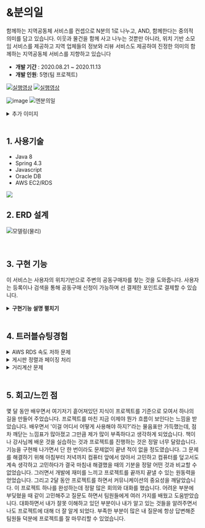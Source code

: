 # &amp;분의일

함께하는 지역공동체 서비스를 컨셉으로 N분의 1로 나누고, AND, 함께한다는 중의적 의미를 담고 있습니다.
이웃과 물건을 함께 사고 나누는 것뿐만 아니라,  위치 기반 소모임 서비스를 제공하고
지역 업체들의 정보와 리뷰 서비스도 제공하여 진정한 의미의 함께하는 지역공동체 서비스를 지향하고 있습니다

* <b>개발 기간</b> : 2020.08.21 ~ 2020.11.13
* <b>개발 인원</b>:  5명(팀 프로젝트)

[![실행영상](https://img.youtube.com/vi/klkt6y9kJEQ/0.jpg)](https://youtu.be/klkt6y9kJEQ?t=0s)
[![실행영상](https://img.youtube.com/vi/uWVY3T9QccM/0.jpg)](https://youtu.be/uWVY3T9QccM?t=0s)

![image](https://user-images.githubusercontent.com/66711644/118234964-092b6180-b4cf-11eb-93c6-c300af4633bc.png)
 ![엔분의일](https://user-images.githubusercontent.com/66711644/118235276-8060f580-b4cf-11eb-877d-fda527a5bd83.png)
<details>
    <summary>추가 이미지</summary>
    <div markdown="1">

 ![다국어처리](https://user-images.githubusercontent.com/66711644/118235160-57d8fb80-b4cf-11eb-8719-3e6e3dd83cdd.png)
 ![소모임](https://user-images.githubusercontent.com/66711644/118235374-a2f30e80-b4cf-11eb-8dc7-4050286270b0.png)
 ![업체정보](https://user-images.githubusercontent.com/66711644/118235543-e0579c00-b4cf-11eb-8987-6987f3ff72c3.png)
 ![마이페이지](https://user-images.githubusercontent.com/66711644/118235688-1137d100-b4d0-11eb-88d8-e75d68fbf426.png)

    </div>
</details>

<br>

## 1. 사용기술

* Java 8 
* Spring 4.3
* Javascript 
* Oracle DB 
* AWS EC2/RDS

<img src="https://stothey0804.github.io/assets/images/project/stack.png">

<br>

## 2. ERD 설계

![모델링(물리)](https://user-images.githubusercontent.com/66711644/119925871-3721a300-bfb1-11eb-8fc3-ddf1bc92e539.png)

<br>

## 3. 구현 기능

이 서비스는 사용자의 위치기반으로 주변의 공동구매자를 찾는 것을 도와줍니다.
사용자는 등록이나 검색을 통해  공동구매 신청이 가능하며 선 결제한 포인트로 결제할 수 있습니다.

<details>
    <summary><b>구현기능 설명 펼치기</b></summary>
    <div markdown="1">
         
### 3-1. 전체흐름
![프로세스](https://user-images.githubusercontent.com/66711644/112427276-aa722300-8d7c-11eb-8db0-91b215979ee8.png)
       

 ###  3-2. spring scheduler

* 일정주기마다 상태를 확인하여 변경/지급을 진행합니다. :pushpin: [코드 확인](https://github.com/SOJUNG16/andOne/blob/9d489960897f0bb570b439e1a5967a51c88f5776/src/main/java/project/and/p001/controller/AndP001_d001ControllerImpl.java#L300)

### 3-3. 게시판 CRUD

* 게시판 글쓰기/수정/삭제 를 구현했습니다. :pushpin: [코드 확인](https://github.com/SOJUNG16/andOne/blob/9d489960897f0bb570b439e1a5967a51c88f5776/src/main/java/project/and/p002/controller/AndP002_d001ControllerImpl.java#L34) 
* 상세조회를 구현했습니다. :pushpin: [코드 확인](https://github.com/SOJUNG16/andOne/blob/9d489960897f0bb570b439e1a5967a51c88f5776/src/main/java/project/and/p001/controller/AndP001_d001ControllerImpl.java#L231)

### 3-4. 포인트 충전

* 간편 결제(카카오페이) API를 이용해 포인트를 충전 후 결제를 진행합니다. :pushpin: [코드 확인](https://github.com/stothey0804/andOne/blob/abf1db045fd26d6c2502e5fea8e3ccb1ea915d67/src/main/java/project/point/p001/controller/PointP001_d003ControllerImpl.java#L33)

### 3-5. 회원가입/로그인

* Ajax를 이용해 중복체크(회원가입), ID와 PW(로그인)를 확인합니다. :pushpin: 
     [코드 확인](https://github.com/SOJUNG16/andOne/blob/407661f28a4385098279a7bd281bd7e185bd5313/src/main/webapp/WEB-INF/views/shop/p001_d001_inserBmember.jsp#L20) 
     [코드 확인](https://github.com/SOJUNG16/andOne/blob/9d489960897f0bb570b439e1a5967a51c88f5776/src/main/java/project/shop/p001/controller/ShopP001_d002ControllerImpl.java#L36)


</div></details>

<br>

## 4. 트러블슈팅경험

<details>
    <summary>AWS RDS 속도 저하 문제</summary>
    <div markdown="1">

* 기존 리전(Regions)에 있던 RDS 데이터베이스 스냅샷을 복사해 리전을 서울로 변경함. 

    </div>
</details>

<details>
    <summary>게시판 정렬과 페이징 처리</summary>
    <div markdown="1">

* 메인과 검색결과에서 게시물을 최신순/마감순 정렬로 볼 수 있게 구성했습니다. 
이 때 정렬 방법에 따른 페이징을 고민하게 되었습니다. 처음에는 정렬방법에 따라 쿼리를 따로 구성했으나 같은코드를 계속반복하는 느낌을 받았고 
* 같은 코드에 구분할 수 있는 'flag'만 추가해 하나의 코드로 두가지의 정렬을 처리할 수 있었습니다. :pushpin:[코드 확인](https://github.com/SOJUNG16/andOne/blob/9d489960897f0bb570b439e1a5967a51c88f5776/src/main/resources/mybatis/mappers/and/p001.xml#L35) 

    </div>
</details>

<details>
    <summary>거리계산 문제</summary>
    <div markdown="1">

* 위치기반 서비스로 사용자가 메인에서 선택한 위치와 게시글에 등록되어있는 위치를 비교한 정보들을 사용자에게 뿌려줘야 했습니다. 카카오맵 API를 사용해 거리계산을 하기 위해 모든 게시글을 위치정보를 JSON 형태로 화면 단에 가져와서 javascript로 계산하려고 했으나 모든 위치 정보를 다 가지고 오는 것은 효율적이지도 못하고 속도 저하를 유발한다는 생각에 고민하다가 
* 한 컬럼으로 받았던 좌표(위도/경도)정보를 위도컬럼, 경도컬럼으로 나눠서 받은 후 두 좌표 사이의 거리를 반환하는 함수를 사용해 DB에서 기준에 맞는 정보만 불러오도록 변경했습니다.
    </div>
</details>

<br>

## 5. 회고/느낀 점
 몇 달 동안 배우면서 여기저기 흩어져있던 지식이 프로젝트를 기준으로 모여서 하나의 길을 만들어 주었습니다. 프로젝트를 마친 지금 이제야 뭔가 흐름이 보인다는 느낌을 받았습니다. 배우면서 '이걸 어디서 어떻게 사용해야 하지?'라는 물음표만 가득했는데, 점차 깨닫는 느낌표가 많아졌고 그만큼 제가 많이 부족하다고 생각하게 되었습니다. 
책이나 강사님께 배운 것을 실습하는 것과 프로젝트를 진행하는 것은 정말 너무 달랐습니다. 기능을 구현해 나가면서 단 한 번이라도 문제없이 끝낸 적이 없을 정도였습니다. 그 문제를 해결하기 위해 아침부터 저녁까지 컴퓨터 앞에서 앉아서 고민하고 컴퓨터를 덮고서도 계속 생각하고 고민하다가 결국 마침내 해결했을 때의 기분을 정말 어떤 것과 비교할 수 없었습니다. 그러면서 개발에 재미를 느끼고 프로젝트를 끝까지 끝낼 수 있는 원동력을 얻었습니다.
그리고 2달 동안 프로젝트를 하면서 커뮤니케이션의 중요성을 깨달았습니다. 이 프로젝트 하나를 완성하는데 정말 많은 회의와 대화를 했습니다. 어려운 부분에 부딪혔을 때 같이 고민해주고  질문도 하면서 팀원들에게 여러 가지를 배웠고 도움받았습니다. 대화하면서 내가 잘못 이해하고 있던 부분이나 내가 알고 있는 것들을 알려주면서 나도 프로젝트에 대해 더 잘 알게 되었다. 부족한 부분이 많은 내 질문에 항상 답변해준 팀원들 덕분에 프로젝트를 잘 마무리할 수 있었습니다.  


